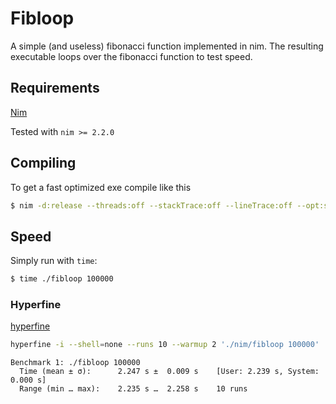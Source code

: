 # Fibloop
A simple (and useless) fibonacci function implemented in nim.
The resulting executable loops over the fibonacci function to test speed.

## Requirements

[Nim](https://github.com/nim-lang/Nim)

Tested with `nim >= 2.2.0`

## Compiling
To get a fast optimized exe compile like this
```bash
$ nim -d:release --threads:off --stackTrace:off --lineTrace:off --opt:speed -x:off  c fibloop.nim
```
## Speed

Simply run with `time`:

```bash
$ time ./fibloop 100000
```

### Hyperfine

[hyperfine](https://github.com/sharkdp/hyperfine)

```bash
hyperfine -i --shell=none --runs 10 --warmup 2 './nim/fibloop 100000'
```

```console
Benchmark 1: ./fibloop 100000
  Time (mean ± σ):      2.247 s ±  0.009 s    [User: 2.239 s, System: 0.000 s]
  Range (min … max):    2.235 s …  2.258 s    10 runs
 

```
